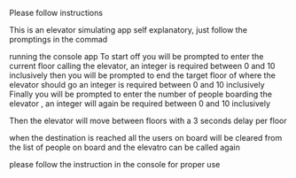 Please follow instructions

This is an elevator simulating app
self explanatory, just follow the promptings in the commad

running the console app
To start off you will be prompted to enter the current floor calling the elevator, an integer is required between 0 and 10 inclusively
then you will be prompted to end the target floor of where the elevator should go an integer is required between 0 and 10 inclusively
Finally you will be prompted to enter the number of people boarding the elevator , an integer will again be required between 0 and 10 inclusively

Then the elevator will move between floors with a 3 seconds delay per floor

when the destination is reached all the users on board will be cleared from the list of people on board and the elevatro can be called again

please follow the instruction in the console for proper use
